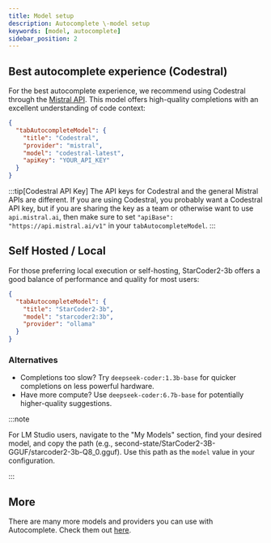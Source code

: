 ```yaml
---
title: Model setup
description: Autocomplete \-model setup
keywords: [model, autocomplete]
sidebar_position: 2
---
```


## Best autocomplete experience (Codestral)

For the best autocomplete experience, we recommend using Codestral through the [Mistral API](https://console.mistral.ai/). This model offers high-quality completions with an excellent understanding of code context:

```json title="config.json""
{
  "tabAutocompleteModel": {
    "title": "Codestral",
    "provider": "mistral",
    "model": "codestral-latest",
    "apiKey": "YOUR_API_KEY"
  }
}
```

:::tip[Codestral API Key]
The API keys for Codestral and the general Mistral APIs are different. If you are using Codestral, you probably want a Codestral API key, but if you are sharing the key as a team or otherwise want to use `api.mistral.ai`, then make sure to set `"apiBase": "https://api.mistral.ai/v1"` in your `tabAutocompleteModel`.
:::

## Self Hosted / Local

For those preferring local execution or self-hosting, StarCoder2-3b offers a good balance of performance and quality for most users:

```json title="config.json""
{
  "tabAutocompleteModel": {
    "title": "StarCoder2-3b",
    "model": "starcoder2:3b",
    "provider": "ollama"
  }
}
```

### Alternatives

- Completions too slow? Try `deepseek-coder:1.3b-base` for quicker completions on less powerful hardware.
- Have more compute? Use `deepseek-coder:6.7b-base` for potentially higher-quality suggestions.

:::note

For LM Studio users, navigate to the "My Models" section, find your desired model, and copy the path (e.g., second-state/StarCoder2-3B-GGUF/starcoder2-3b-Q8_0.gguf). Use this path as the `model` value in your configuration.

:::

## More

There are many more models and providers you can use with Autocomplete. Check them out [here](../reference/Model%20Providers/).
